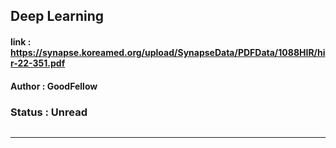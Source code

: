 
## Deep Learning
#### link : https://synapse.koreamed.org/upload/SynapseData/PDFData/1088HIR/hir-22-351.pdf
#### Author : GoodFellow

### Status : Unread
<pre>
</pre>
---
